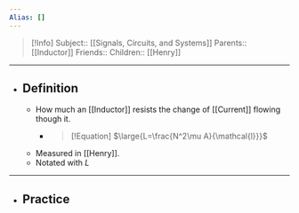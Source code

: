 ```yaml
---
Alias: []
---
```

> [!Info]
> Subject:: [[Signals, Circuits, and Systems]]
> Parents:: [[Inductor]]
> Friends:: 
> Children:: [[Henry]]
---
- ## Definition
	- How much an [[Inductor]] resists the change of [[Current]] flowing though it.
		- > [!Equation]
		  > $\large{L=\frac{N^2\mu A}{\mathcal{l}}}$
	- Measured in [[Henry]].
	- Notated with $L$
---
- ## Practice
